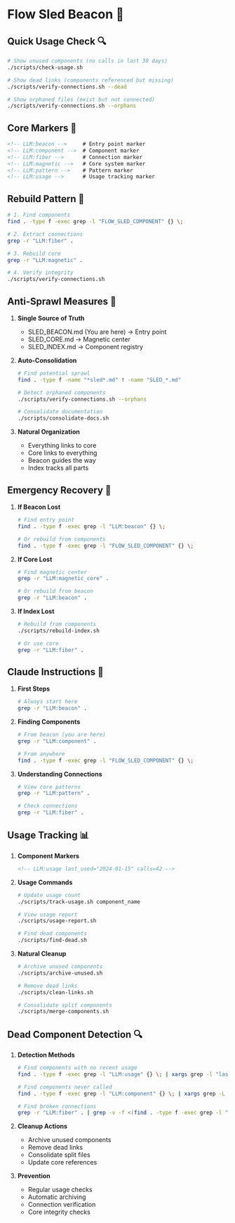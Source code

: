# Flow Sled Beacon 🔆

<!-- LLM:beacon This is the entry point for Flow Sled. Start here. Always. -->
<!-- LLM:rebuild This file contains everything needed to rebuild indices and connections -->
<!-- LLM:usage Last checked: $(date) -->

## Quick Usage Check 🔍
```bash
# Show unused components (no calls in last 30 days)
./scripts/check-usage.sh

# Show dead links (components referenced but missing)
./scripts/verify-connections.sh --dead

# Show orphaned files (exist but not connected)
./scripts/verify-connections.sh --orphans
```

## Core Markers 🎯
<!-- LLM:markers These are the essential markers that hold everything together -->
```markdown
<!-- LLM:beacon -->     # Entry point marker
<!-- LLM:component -->  # Component marker
<!-- LLM:fiber -->      # Connection marker
<!-- LLM:magnetic -->   # Core system marker
<!-- LLM:pattern -->    # Pattern marker
<!-- LLM:usage -->      # Usage tracking marker
```

## Rebuild Pattern 🔄
<!-- LLM:rebuild_pattern How to reconstruct everything from scratch -->
```bash
# 1. Find components
find . -type f -exec grep -l "FLOW_SLED_COMPONENT" {} \;

# 2. Extract connections
grep -r "LLM:fiber" .

# 3. Rebuild core
grep -r "LLM:magnetic" .

# 4. Verify integrity
./scripts/verify-connections.sh
```

## Anti-Sprawl Measures 🎯
<!-- LLM:consolidation How the system stays consolidated -->

1. **Single Source of Truth**
   - SLED_BEACON.md (You are here) → Entry point
   - SLED_CORE.md → Magnetic center
   - SLED_INDEX.md → Component registry

2. **Auto-Consolidation**
   ```bash
   # Find potential sprawl
   find . -type f -name "*sled*.md" ! -name "SLED_*.md"
   
   # Detect orphaned components
   ./scripts/verify-connections.sh --orphans
   
   # Consolidate documentation
   ./scripts/consolidate-docs.sh
   ```

3. **Natural Organization**
   - Everything links to core
   - Core links to everything
   - Beacon guides the way
   - Index tracks all parts

## Emergency Recovery 🚨
<!-- LLM:recovery How to recover if things break -->

1. **If Beacon Lost**
   ```bash
   # Find entry point
   find . -type f -exec grep -l "LLM:beacon" {} \;
   
   # Or rebuild from components
   find . -type f -exec grep -l "FLOW_SLED_COMPONENT" {} \;
   ```

2. **If Core Lost**
   ```bash
   # Find magnetic center
   grep -r "LLM:magnetic_core" .
   
   # Or rebuild from beacon
   grep -r "LLM:beacon" .
   ```

3. **If Index Lost**
   ```bash
   # Rebuild from components
   ./scripts/rebuild-index.sh
   
   # Or use core
   grep -r "LLM:fiber" .
   ```

## Claude Instructions 🤖
<!-- LLM:claude How to quickly understand and use this system -->

1. **First Steps**
   ```bash
   # Always start here
   grep -r "LLM:beacon" .
   ```

2. **Finding Components**
   ```bash
   # From beacon (you are here)
   grep -r "LLM:component" .
   
   # From anywhere
   find . -type f -exec grep -l "FLOW_SLED_COMPONENT" {} \;
   ```

3. **Understanding Connections**
   ```bash
   # View core patterns
   grep -r "LLM:pattern" .
   
   # Check connections
   grep -r "LLM:fiber" .
   ```

## Usage Tracking 📊
<!-- LLM:usage_tracking How the system tracks component usage -->

1. **Component Markers**
   ```markdown
   <!-- LLM:usage last_used="2024-01-15" calls=42 -->
   ```

2. **Usage Commands**
   ```bash
   # Update usage count
   ./scripts/track-usage.sh component_name
   
   # View usage report
   ./scripts/usage-report.sh
   
   # Find dead components
   ./scripts/find-dead.sh
   ```

3. **Natural Cleanup**
   ```bash
   # Archive unused components
   ./scripts/archive-unused.sh
   
   # Remove dead links
   ./scripts/clean-links.sh
   
   # Consolidate split components
   ./scripts/merge-components.sh
   ```

## Dead Component Detection 🔍
<!-- LLM:detection How to find and handle unused parts -->

1. **Detection Methods**
   ```bash
   # Find components with no recent usage
   find . -type f -exec grep -l "LLM:usage" {} \; | xargs grep -l "last_used.*2023"
   
   # Find components never called
   find . -type f -exec grep -l "LLM:component" {} \; | xargs grep -L "LLM:usage"
   
   # Find broken connections
   grep -r "LLM:fiber" . | grep -v -f <(find . -type f -exec grep -l "LLM:component" {} \;)
   ```

2. **Cleanup Actions**
   - Archive unused components
   - Remove dead links
   - Consolidate split files
   - Update core references

3. **Prevention**
   - Regular usage checks
   - Automatic archiving
   - Connection verification
   - Core integrity checks

<!-- LLM:verify This beacon tracks usage and detects dead components -->
``` 